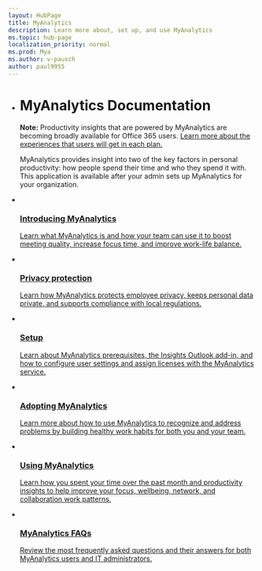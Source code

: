 ```yaml
---
layout: HubPage
title: MyAnalytics
description: Learn more about, set up, and use MyAnalytics
ms.topic: hub-page
localization_priority: normal 
ms.prod: Mya
ms.author: v-pausch
author: paul9955
---
```


<ul class="cardsY panelContent singlePanelContent">
    <li>
    <h1>MyAnalytics Documentation</h1>
        <p><b>Note:</b> Productivity insights that are powered by MyAnalytics are becoming broadly available for Office 365 users. <a href="https://docs.microsoft.com/Workplace-Analytics/myanalytics/overview/plans-environments"> Learn more about the experiences that users will get in each plan.</a> </p>
        </p>MyAnalytics provides insight into two of the key factors in personal productivity: how people spend their time and who they spend it with. This application is available after your admin sets up MyAnalytics for your organization.</p>
    </li>
</ul>

<ul class="cardsM panelContent singlePanelContent cols cols2">
    <li>
        <a href="https://docs.microsoft.com/workplace-analytics/myanalytics/mya-landing-page">
        <div class="cardSize">
            <div class="cardPadding">
                <div class="card">
                    <div class="cardImageOuter">
                        <div class="cardImage">
                            <img src="../Images/icon-personaldata.png" alt="" />
                        </div>
                    </div>
                    <div class="cardText">
                        <h3>Introducing MyAnalytics</h3>
                        <p>Learn what MyAnalytics is and how your team can use it to boost meeting quality, increase focus time, and improve work-life balance.</p>
                    </div>
                </div>
            </div>
        </div>
        </a>
    </li>
    <li>
        <a href="https://docs.microsoft.com/workplace-analytics/myanalytics/overview/privacy-guide">
        <div class="cardSize">
            <div class="cardPadding">
                <div class="card">
                    <div class="cardImageOuter">
                        <div class="cardImage">
                            <img src="../Images/icon-privacy.png" alt="" />
                        </div>
                    </div>
                    <div class="cardText">
                        <h3>Privacy protection</h3>
                        <p>Learn how MyAnalytics protects employee privacy, keeps personal data private, and supports compliance with local regulations.</p>
                    </div>
                </div>
            </div>
        </div>
        </a>
    </li>
    <li>
        <a href="https://docs.microsoft.com/workplace-analytics/myanalytics/setup/configure-myanalytics">
        <div class="cardSize">
            <div class="cardPadding">
                <div class="card">
                    <div class="cardImageOuter">
                        <div class="cardImage">
                            <img src="../Images/icon-settings.png" alt="" />
                        </div>
                    </div>
                    <div class="cardText">
                        <h3>Setup</h3>
                        <p>Learn about MyAnalytics prerequisites, the Insights Outlook add-in, and how to configure user settings and assign licenses with the MyAnalytics service.</p>
                        <p></p>
                    </div>
                </div>
            </div>
        </div>
        </a>
    </li>
    <li>
        <a href="https://docs.microsoft.com/workplace-analytics/myanalytics/use/mya-adoption/adopt-myanalytics">
        <div class="cardSize">
            <div class="cardPadding">
                <div class="card">
                    <div class="cardImageOuter">
                        <div class="cardImage">
                            <img src="../Images/icon-checklist.png" alt="" />
                        </div>
                    </div>
                    <div class="cardText">
                        <h3>Adopting MyAnalytics</h3>
                        <p>Learn more about how to use MyAnalytics to recognize and address problems by building healthy work habits for both you and your team.</p>
                    </div>
                </div>
            </div>
        </div>
        </a>
    </li>
    <li>
        <a href="https://docs.microsoft.com/workplace-analytics/myanalytics/use/dashboard-2">
        <div class="cardSize">
            <div class="cardPadding">
                <div class="card">
                    <div class="cardImageOuter">
                        <div class="cardImage">
                            <img src="../Images/icon-outlook.png" alt="" />
                        </div>
                    </div>
                    <div class="cardText">
                        <h3>Using MyAnalytics</h3>
                        <p>Learn how you spent your time over the past month and productivity insights to help improve your focus, wellbeing, network, and collaboration work patterns.</p>
                    </div>
                </div>
            </div>
        </div>
        </a>
    </li>
    <li>
        <a href="https://docs.microsoft.com/workplace-analytics/myanalytics/overview/mya-faq">
        <div class="cardSize">
            <div class="cardPadding">
                <div class="card">
                    <div class="cardImageOuter">
                        <div class="cardImage">
                            <img src="../Images/icon-faqs.png" alt="" />
                        </div>
                    </div>
                    <div class="cardText">
                        <h3>MyAnalytics FAQs</h3>
                        <p>Review the most frequently asked questions and their answers for both MyAnalytics users and IT administrators.</p>
                    </div>
                </div>
            </div>
        </div>
        </a>
    </li>
   </ul>